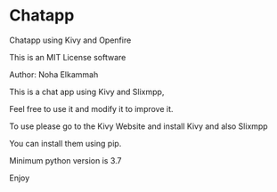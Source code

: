 # Chatapp
Chatapp using Kivy and Openfire

This is an MIT License software

Author: Noha Elkammah

This is a chat app using Kivy and Slixmpp, 

Feel free to use it and modify it to improve it.

To use please go to the Kivy Website and install Kivy and also Slixmpp

You can install them using pip.

Minimum python version is 3.7

Enjoy
